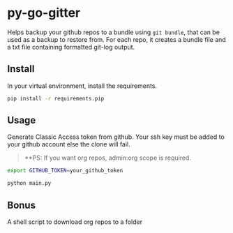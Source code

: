 # py-go-gitter

Helps backup your github repos to a bundle using `git bundle`, that can be used as a backup to restore from. For each repo, it creates a bundle file and a txt file containing formatted git-log output.

## Install

In your virtual environment, install the requirements.

```bash
pip install -r requirements.pip
```

## Usage

Generate Classic Access token from github. Your ssh key must be added to your github account else the clone will fail.

>**PS: If you want org repos, admin:org scope is required.

```bash
export GITHUB_TOKEN=your_github_token
```

```bash
python main.py
```

## Bonus

A shell script to download org repos to a folder
